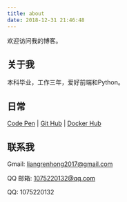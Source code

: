 ```yaml
---
title: about
date: 2018-12-31 21:46:48
---
```



欢迎访问我的博客。


## 关于我

本科毕业，工作三年，爱好前端和Python。

## 日常

[Code Pen](https://codepen.io/renhongl/) | [Git Hub](https://github.com/renhongl) | [Docker Hub](https://hub.docker.com/u/renhongl)


## 联系我

Gmail: liangrenhong2017@gmail.com

QQ 邮箱: 1075220132@qq.com

QQ: 1075220132





